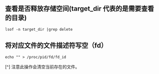 ## 查看是否释放存储空间(target_dir 代表的是需要查看的目录)
``` shell
lsof -n target_dir |grep delete
```
## 将对应文件的文件描述符写空（fd）
```
echo "" > /proc/pid/fd/fd_id
```
[^] 注意此操作会清空当前存在的文件。